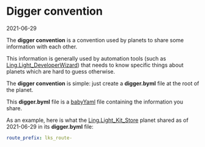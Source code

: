 Digger convention
=========
2021-06-29

The **digger convention** is a convention used by planets to share some information with each other.

This information is generally used by automation tools
(such as [Ling.Light_DeveloperWizard](https://github.com/lingtalfi/Light_DeveloperWizard)) that needs to know specific
things about planets which are hard to guess otherwise.

The **digger convention** is simple: just create a **digger.byml** file at the root of the planet.

This **digger.byml** file is a [babyYaml](https://github.com/lingtalfi/BabyYaml) file containing the information you
share.

As an example, here is what the [Ling.Light_Kit_Store](https://github.com/lingtalfi/Light_Kit_Store) planet shared as of 2021-06-29 in its **digger.byml** file:


```yaml
route_prefix: lks_route-
```







